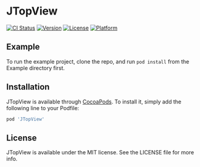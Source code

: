 # JTopView

[![CI Status](https://img.shields.io/travis/JacksonJang/JTopView.svg?style=flat)](https://travis-ci.org/JacksonJang/JTopView)
[![Version](https://img.shields.io/cocoapods/v/JTopView.svg?style=flat)](https://cocoapods.org/pods/JTopView)
[![License](https://img.shields.io/cocoapods/l/JTopView.svg?style=flat)](https://cocoapods.org/pods/JTopView)
[![Platform](https://img.shields.io/cocoapods/p/JTopView.svg?style=flat)](https://cocoapods.org/pods/JTopView)

## Example

To run the example project, clone the repo, and run `pod install` from the Example directory first.

## Installation

JTopView is available through [CocoaPods](https://cocoapods.org). To install
it, simply add the following line to your Podfile:

```ruby
pod 'JTopView'
```

## License

JTopView is available under the MIT license. See the LICENSE file for more info.
